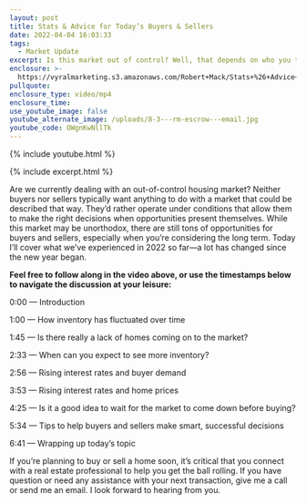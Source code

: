 ```yaml
---
layout: post
title: Stats & Advice for Today’s Buyers & Sellers
date: 2022-04-04 16:03:33
tags:
  - Market Update
excerpt: Is this market out of control? Well, that depends on who you talk to.
enclosure: >-
  https://vyralmarketing.s3.amazonaws.com/Robert+Mack/Stats+%26+Advice+for+Today%E2%80%99s+Buyers+%26+Sellers.mp4
pullquote:
enclosure_type: video/mp4
enclosure_time:
use_youtube_image: false
youtube_alternate_image: /uploads/8-3---rm-escrow---email.jpg
youtube_code: OWgnKwNllTk
---
```

{% include youtube.html %}

{% include excerpt.html %}

Are we currently dealing with an out-of-control housing market? Neither buyers nor sellers typically want anything to do with a market that could be described that way. They’d rather operate under conditions that allow them to make the right decisions when opportunities present themselves. While this market may be unorthodox, there are still tons of opportunities for buyers and sellers, especially when you’re considering the long term. Today I’ll cover what we’ve experienced in 2022 so far—a lot has changed since the new year began.

**Feel free to follow along in the video above, or use the timestamps below to navigate the discussion at your leisure:**

0:00 — Introduction

1:00 — How inventory has fluctuated over time

1:45 — Is there really a lack of homes coming on to the market?

2:33 — When can you expect to see more inventory?

2:56 — Rising interest rates and buyer demand

3:53 — Rising interest rates and home prices

4:25 — Is it a good idea to wait for the market to come down before buying?

5:34 — Tips to help buyers and sellers make smart, successful decisions

6:41 — Wrapping up today’s topic

If you’re planning to buy or sell a home soon, it’s critical that you connect with a real estate professional to help you get the ball rolling. If you have question or need any assistance with your next transaction, give me a call or send me an email. I look forward to hearing from you.
